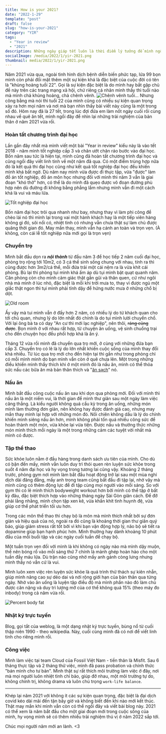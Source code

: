 ```yaml
---
title: How is your 2021?
date: "2022-1-29"
template: "post"
draft: false
slug: "how-is-your-2021"
category: "YIR"
tags:
  - "Year in review"
  - "2021"
description: Những ngày giáp tết luôn là thời điểm lý tưởng để mình ngồi và nhìn lại năm vừa rồi - một năm đầy rẫy những biến động. 
socialImage: /media/2022/1/yir-2021.png
thumbnail: media/2022/1/yir-2021.png
---
```


Năm 2021 vừa qua, ngoài tình hình dịch bệnh diễn biến phức tạp, lứa 99 bọn mình còn phải đối mặt thêm một sự kiện khá là đặc biệt của cuộc đời có tên là "khủng hoảng tuổi 22". Gọi là sự kiện đặc biệt là do mình hay bắt gặp chủ đề này trên các trang mạng xã hội, chứ riêng cá nhân mình thấy thì tuổi nào mà mình chả khủng hoảng, chả chênh vênh.
![Chênh vênh tuổi...](/media/2022/1/chenhvenhtuoi.png)
 Nhưng công bằng mà nói thì tuổi 22 của mình cũng có nhiều sự kiện quan trọng xảy ra hơn mọi năm và nơi mà bạn nhìn thấy bài viết này cũng là một trong số đó. Hôm nay đã là 27 tết, trong lúc đợi đứa em làm nốt ngày cuối rồi cùng nhau về quê ăn tết, mình ngồi đây để nhìn lại những trải nghiệm của bản thân ở năm 2021 vừa rồi.

### Hoàn tất chương trình đại học
Lần gần đây nhất mà mình viết một bài "Year in review" kiểu này là vào tết 2018 - năm mình tốt nghiệp cấp 3 và chân ướt chân ráo bước vào đại học. Bốn năm sau tức là hiện tại, mình cũng đã hoàn tất chương trình đại học và cũng ngồi đây viết linh tinh về một năm đã qua. Có một điểm trùng hợp nữa đó là kết quả thi đại học cũng như kết quả tốt nghiệp đại học đều khiến mình khá bất ngờ. Dù năm nay mình vừa được đi thực tập, vừa "được" làm đồ án tốt nghiệp, đồ án môn học nhưng đối với mình thì năm 3 vẫn là giai đoạn "khó thở" hơn, có thể là do mình đã quẹo được vô đoạn đường phù hợp nên dù đường đi không bằng phẳng lắm nhưng mình vẫn đi một cách khá là vui và máu lửa.

![Tốt nghiệp đại học](/media/2022/1/tn.jpg)

Bốn năm đại học trôi qua nhanh như bay, nhưng thay vì làm phi công để chèo lái nó thì mình lại trong vai một hành khách hay là một tiếp viên hàng không gì đó, sôi nổi có, nhiệt tình có nhưng vẫn chưa thật sự làm chủ được quãng thời gian đó. May mắn thay, mình vẫn hạ cánh an toàn và trọn vẹn. (À không, còn cái lễ tốt nghiệp nữa mới gọi là trọn vẹn)

### Chuyển trọ
Mình bắt đầu dọn ra ***nội thành*** từ đầu năm 3 để học tiếp 2 năm cuối đại học, phòng trọ rộng tới 10m2, có 3 cá thể sinh sống chung với nhau, tính ra thì cũng được hơn 3m2/cá thể, mỗi đứa trải một cái nệm ra là vừa khít cái phòng. Bù lại thì phòng tụi mình khá ấm áp dù tụi mình bật quạt quanh năm. Căn phòng còn cho mình cảm giác thật gần gũi và thân quen, cứ như ngôi nhà mà mình ở lúc nhỏ, đặc biệt là mỗi khi trời mưa to, thay vì được ngủ một giấc thật ngon thì tụi mình phải tỉnh dậy để hứng nước mưa ở những chổ bị dột. 

![Old room](/media/2022/1/old-room.jpg)

Ấy vậy mà tui mình vẫn ở đấy hơn 2 năm, có nhiều lý do từ khách quan cho tới chủ quan, nhưng lý do lớn nhất đó chính là do tụi mình lười chuyển chổ. Với lại ông bà ta có dạy "An cư thì mới lạc nghiệp", nên thôi, ~~ráng cũng được~~. Bọn mình ở với nhau rất hợp, từ chuyện ăn uống, vệ sinh chuồng trại cho đến chuyện học đều phối hợp khá là ăn ý. 

Tháng 12 vừa rồi mình đã chuyển qua trọ mới, ở cùng với những đứa bạn cấp 3. Chuyển trọ có lẽ là lý do lớn nhất khiến cuộc sống của mình thay đổi khá nhiều. Từ lúc qua trọ mới cho đến hiện tại thì gần như trong phòng chỉ có mỗi mình mình do bạn mình vẫn còn ở quê chưa lên. Một trong những điều khiến mình thấy thích khi ở một mình đó là nấu ăn, mình có thể thỏa sức nấu các bữa ăn mà bản thân thích và "[ăn sạch](https://notdu.com/posts/2021/co-the-can-doi-bat-dau-tu-mot-bua-an)" nó.
### Nấu ăn
Mình bắt đầu công cuộc nấu ăn sau khi dọn qua phòng mới. Đối với mình thì nấu ăn là một niềm vui, là thời gian để mình thư giãn sau một ngày làm việc căng thẳng. Là kiểu người không quá cầu kỳ trong ăn uống, những món mình làm thường đơn giản, nên không hay được đánh giá cao, nhưng may mắn thay mình lại hợp với những món đó. Nồi chiên không dầu là lý do chính khiến mình siêng nấu ăn hơn, mình không phải tốn quá nhiều công sức để hoàn thành một món, vừa khỏe lại vừa tiện. Được nấu và thưởng thức những món mình thích mỗi ngày là một trong những cảm các tuyệt vời nhất mà mình có được.

### Tập thể thao
Sức khỏe luôn nằm ở đầu hàng trong danh sách ưu tiên của mình. Cho dù có bận đến mấy, mình vẫn luôn duy trì thói quen rèn luyện sức khỏe trong suốt 4 năm đại học và hy vọng trong tương lai cũng vậy. Khoảng 2 tháng trước, phòng gym nơi mình làm bắt đầu hoạt động trở lại sau một mùa nghỉ dịch dài đăng đẳng, mấy anh trong team cũng bắt đầu đi tập lại, nhờ vậy mà mình cũng có thêm động lực để đi tập cùng mọi người vào mỗi sáng. So với gym thì có lẽ mình thích bodyweight workout hơn bởi mình có thể tập ở bất kỳ đâu, đặc biệt thích hợp vào những tháng ngày Sài Gòn giãn cách. Để đỡ phải lằng nhằng, mình chọn tập xen kẽ, vừa khắn khít tình huynh đệ, vừa giúp cơ thể phát triển tối ưu hơn. 

Trong các môn thể thao thì chạy bộ là môn mà mình thích nhất bởi sự đơn giản và hiệu quả của nó, ngoài ra đó cũng là khoảng thời gian thư giãn quý báo, giúp giảm stress rất tốt bởi vì khi bạn vận động hợp lý, não bộ sẽ tiết ra dopamine giúp bạn hạnh phúc hơn. Mình thường hay dành khoảng 10 phút đầu của mỗi buổi tập và các ngày cuối tuần để chạy bộ.

Một tuần trọn vẹn đối với mình là khi không có ngày nào mà mình dậy muộn, thế nên bóng rổ vào mỗi sáng thứ 7 chính là mảnh ghép hoàn hảo cho một tuần đầy máu lửa. Dù trận nào cũng nhờ mấy anh gánh còng lưng nhưng mình thấy nó vẫn cứ là vui. 

Mình luôn xem việc rèn luyện sức khỏe là quá trình thử thách sự kiên nhẫn, giúp mình nâng cao sự dẻo dai và nới rộng giới hạn của bản thân qua từng ngày. Nhờ vào ăn uống là luyện tập điều độ mà mình phần nào đó làm chủ được cân nặng và duy trì lượng mỡ của cơ thể không quá 15% (theo máy đo inbody) trong cả năm vừa rồi.

![Percent body fat](/media/2022/1/pbf.jpg)

### Nhật ký trực tuyến
Blog, gọi tắt của weblog, là một dạng nhật ký trực tuyến, bùng nổ từ cuối thập niên 1990 - theo wikipedia.
Này, cuối cùng mình đã có nơi để viết linh tinh cho riêng mình rồi.

### Công việc
Mình làm việc tại team Cloud của Fossil Việt Nam - tiền thân là Misfit. Sau 6 tháng thực tập và 2 tháng thử việc, mình đã pass probation và chính thức "bán mình cho tư bản". Mình thật sự rất thích môi trường làm việc ở đây, nơi mà mọi người luôn nhiệt tình chỉ bảo, giúp đỡ nhau, một môi trường tự do, không chính trị, không drama và luôn chú trọng `work-life balance`. 

---

Khép lại năm 2021 với không ít các sự kiện quan trọng, đặc biệt là đại dịch covid kéo dài mãi đến tận bây giờ và không biết đến khi nào mới kết thúc. Thật may mắn khi mình vẫn còn có thể ngồi đây và viết bài blog này. 2021 có thể xem là năm bắt đầu cho một giai đoạn mới trong cuộc sống của mình, hy vọng mình sẽ có thêm nhiều trải nghiệm thú vị ở năm 2022 sắp tới.

Chúc mọi người năm mới an lành. <3
